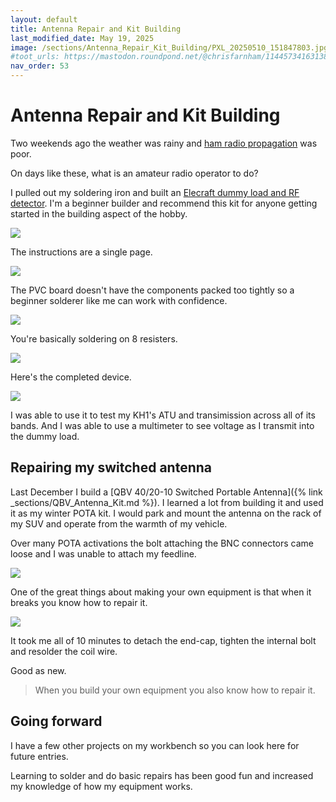 ```yaml
---
layout: default
title: Antenna Repair and Kit Building
last_modified_date: May 19, 2025
image: /sections/Antenna_Repair_Kit_Building/PXL_20250510_151847803.jpg
#toot_urls: https://mastodon.roundpond.net/@chrisfarnham/114457341631389993
nav_order: 53
---
```


# Antenna Repair and Kit Building

Two weekends ago the weather was rainy and [ham radio propagation](https://solar.w5mmw.net/) was poor.

On days like these, what is an amateur radio operator to do?

I pulled out my soldering iron and built an
[Elecraft dummy load and RF detector](https://elecraft.com/products/dl2-dummy-load-kit). I'm a beginner
builder and recommend this kit for anyone getting started in the building aspect of the hobby.

![](PXL_20250510_143615104.jpg)

The instructions are a single page.

![](PXL_20250510_150600656.jpg)

The PVC board doesn't have the components packed too tightly so a beginner solderer like me can
work with confidence.

![](PXL_20250510_151847803.jpg)

You're basically soldering on 8 resisters.

![](dummy_load_closeup.jpg)

Here's the completed device.

![](PXL_20250519_124641030_portrait.jpg)

I was able to use it to test my KH1's ATU and transimission across all of its bands. And I was able to use a multimeter to
see voltage as I transmit into the dummy load.

## Repairing my switched antenna

Last December I build a [QBV 40/20-10 Switched Portable Antenna]({% link _sections/QBV_Antenna_Kit.md %}). I learned
a lot from building it and used it as my winter POTA kit. I would park and mount the antenna on the rack of my SUV
and operate from the warmth of my vehicle.

Over many POTA activations the bolt attaching the BNC connectors came loose and I was unable to attach my feedline.

![](PXL_20250510_190735476.jpg)

One of the great things about making your own equipment is that when it breaks you know how to repair it.

![](PXL_20250510_191307574_portrait.jpg)

It took me all of 10 minutes to detach the end-cap, tighten the internal bolt and resolder the coil wire.

Good as new.

> When you build your own equipment you also know how to repair it.

## Going forward

I have a few other projects on my workbench so you can look here for future entries.

Learning to solder and do basic repairs has been good fun and increased my knowledge of how
my equipment works.
